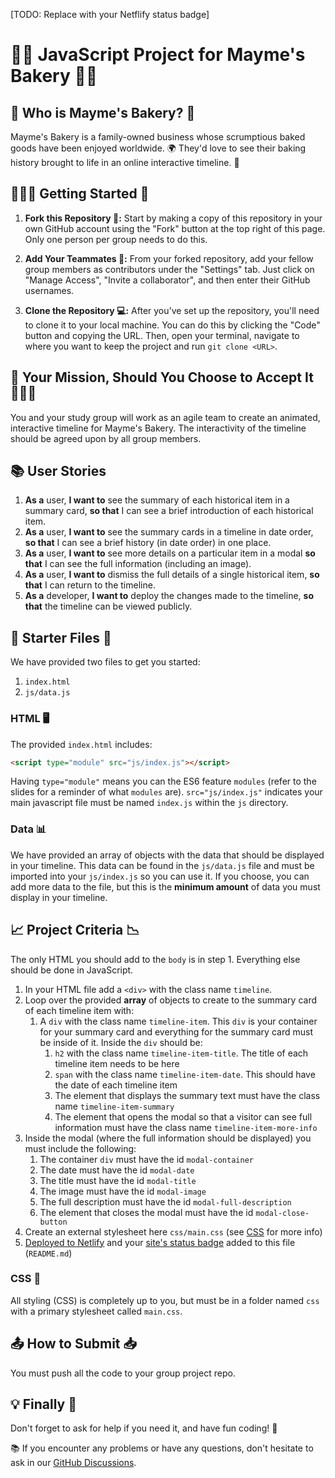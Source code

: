 [TODO: Replace with your Netflify status badge]

# 🥐🍰 JavaScript Project for Mayme's Bakery 🍪🍩

## 🍞 Who is Mayme's Bakery? 🎂

Mayme's Bakery is a family-owned business whose scrumptious baked goods have been enjoyed worldwide. 🌍 They'd love to see their baking history brought to life in an online interactive timeline. 📜

## 🧑🏾‍💻 Getting Started 🚀

1. **Fork this Repository 🍴:** Start by making a copy of this repository in your own GitHub account using the "Fork" button at the top right of this page. Only one person per group needs to do this.

2. **Add Your Teammates 👥:** From your forked repository, add your fellow group members as contributors under the "Settings" tab. Just click on "Manage Access", "Invite a collaborator", and then enter their GitHub usernames.

3. **Clone the Repository 💻:** After you've set up the repository, you'll need to clone it to your local machine. You can do this by clicking the "Code" button and copying the URL. Then, open your terminal, navigate to where you want to keep the project and run `git clone <URL>`.

## 🎯 Your Mission, Should You Choose to Accept It 🕵🏾‍♀️

You and your study group will work as an agile team to create an animated, interactive timeline for Mayme's Bakery. The interactivity of the timeline should be agreed upon by all group members. 

## 📚 User Stories 

1. **As a** user, **I want to** see the summary of each historical item in a summary card, **so that** I can see a brief introduction of each historical item.
1. **As a** user, **I want to** see the summary cards in a timeline in date order, **so that** I can see a brief history (in date order) in one place.
1. **As a** user, **I want to** see more details on a particular item in a modal **so that** I can see the full information (including an image).
1. **As a** user, **I want to** dismiss the full details of a single historical item, **so that** I can return to the timeline.
1. **As a** developer, **I want to** deploy the changes made to the timeline, **so that** the timeline can be viewed publicly.

## 📁 Starter Files 📂

We have provided two files to get you started:

1. `index.html`
1. `js/data.js`

### HTML 🖥️

The provided `index.html` includes:

```html
<script type="module" src="js/index.js"></script>
```

Having `type="module"` means you can the ES6 feature `modules` (refer to the slides for a reminder of what `modules` are). `src="js/index.js"` indicates your main javascript file must be named `index.js` within the `js` directory.

### Data 📊

We have provided an array of objects with the data that should be displayed in your timeline. This data can be found in the `js/data.js` file and must be imported into your `js/index.js` so you can use it. If you choose, you can add more data to the file, but this is the **minimum amount** of data you must display in your timeline.

## 📈 Project Criteria 📉

The only HTML you should add to the `body` is in step 1. Everything else should be done in JavaScript.

1. In your HTML file add a `<div>` with the class name `timeline`.
1. Loop over the provided **array** of objects to create to the summary card of each timeline item with:
   1. A `div` with the class name `timeline-item`. This `div` is your container for your summary card and everything for the summary card must be inside of it. Inside the `div` should be:
      1. `h2` with the class name `timeline-item-title`. The title of each timeline item needs to be here
      1. `span` with the class name `timeline-item-date`. This should have the date of each timeline item
      1. The element that displays the summary text must have the class name `timeline-item-summary`
      1. The element that opens the modal so that a visitor can see full information must have the class name `timeline-item-more-info`
1. Inside the modal (where the full information should be displayed) you must include the following:
   1. The container `div` must have the id `modal-container`
   1. The date must have the id `modal-date`
   1. The title must have the id `modal-title`
   1. The image must have the id `modal-image`
   1. The full description must have the id `modal-full-description`
   1. The element that closes the modal must have the id `modal-close-button`
1. Create an external stylesheet here `css/main.css` (see [CSS](#css) for more info)
1. [Deployed to Netlify](https://docs.netlify.com/site-deploys/create-deploys/) and your [site's status badge](https://docs.netlify.com/monitor-sites/status-badges/) added to this file (`README.md`)

### CSS 🎨

All styling (CSS) is completely up to you, but must be in a folder named `css` with a primary stylesheet called `main.css`.

## 📤 How to Submit 📥

You must push all the code to your group project repo. 

## 💡 Finally 🎉

Don't forget to ask for help if you need it, and have fun coding! 🥳

📚 If you encounter any problems or have any questions, don't hesitate to ask in our [GitHub Discussions](https://github.com/orgs/cbfacademy/discussions).
